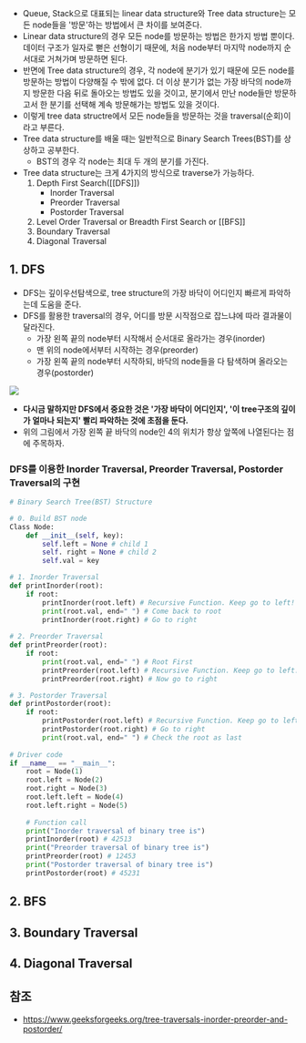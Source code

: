 - Queue, Stack으로 대표되는 linear data structure와 Tree data structure는 모든 node들을 '방문'하는 방법에서 큰 차이를 보여준다.
- Linear data structure의 경우 모든 node를 방문하는 방법은 한가지 방법 뿐이다. 데이터 구조가 일자로 뻗은 선형이기 때문에, 처음 node부터 마지막 node까지 순서대로 거쳐가며 방문하면 된다.
- 반면에 Tree data structure의 경우, 각 node에 분기가 있기 때문에 모든 node를 방문하는 방법이 다양해질 수 밖에 없다. 더 이상 분기가 없는 가장 바닥의 node까지 방문한 다음 뒤로 돌아오는 방법도 있을 것이고, 분기에서 만난 node들만 방문하고서 한 분기를 선택해 계속 방문해가는 방법도 있을 것이다.
- 이렇게 tree data structre에서 모든 node들을 방문하는 것을 traversal(순회)이라고 부른다.
- Tree data structure를 배울 때는 일반적으로 Binary Search Trees(BST)를 상상하고 공부한다.
	- BST의 경우 각 node는 최대 두 개의 분기를 가진다.
- Tree data structure는 크게 4가지의 방식으로 traverse가 가능하다.
	1. Depth First Search([[DFS]])
		- Inorder Traversal
		- Preorder Traversal
		- Postorder Traversal
	2. Level Order Traversal or Breadth First Search or [[BFS]]
	3. Boundary Traversal
	4. Diagonal Traversal
## 1. DFS
- DFS는 깊이우선탐색으로, tree structure의 가장 바닥이 어디인지 빠르게 파악하는데 도움을 준다.
- DFS를 활용한 traversal의 경우, 어디를 방문 시작점으로 잡느냐에 따라 결과물이 달라진다.
	- 가장 왼쪽 끝의 node부터 시작해서 순서대로 올라가는 경우(inorder)
	- 맨 위의 node에서부터 시작하는 경우(preorder)
	- 가장 왼쪽 끝의 node부터 시작하되, 바닥의 node들을 다 탐색하며 올라오는 경우(postorder)
<img src="https://media.geeksforgeeks.org/wp-content/uploads/20230623123129/traversal.png">

- **다시금 말하지만 DFS에서 중요한 것은 '가장 바닥이 어디인지', '이 tree구조의 깊이가 얼마나 되는지' 빨리 파악하는 것에 초점을 둔다.**
- 위의 그림에서 가장 왼쪽 끝 바닥의 node인 4의 위치가 항상 앞쪽에 나열된다는 점에 주목하자.
### DFS를 이용한 Inorder Traversal, Preorder Traversal, Postorder Traversal의 구현
```python
# Binary Search Tree(BST) Structure

# 0. Build BST node
Class Node:
	def __init__(self, key):
		self.left = None # child 1
		self. right = None # child 2
		self.val = key

# 1. Inorder Traversal
def printInorder(root):
	if root:
		printInorder(root.left) # Recursive Function. Keep go to left!
		print(root.val, end=" ") # Come back to root
		printInorder(root.right) # Go to right
		
# 2. Preorder Traversal
def printPreorder(root):
	if root:
		print(root.val, end=" ") # Root First
		printPreorder(root.left) # Recursive Function. Keep go to left!
		printPreorder(root.right) # Now go to right

# 3. Postorder Traversal
def printPostorder(root):
	if root:
		printPostorder(root.left) # Recursive Function. Keep go to left!
		printPostorder(root.right) # Go to right
		print(root.val, end=" ") # Check the root as last
		
# Driver code
if __name__ == "__main__":
    root = Node(1)
    root.left = Node(2)
    root.right = Node(3)
    root.left.left = Node(4)
    root.left.right = Node(5)
 
    # Function call
    print("Inorder traversal of binary tree is")
    printInorder(root) # 42513
    print("Preorder traversal of binary tree is")
    printPreorder(root) # 12453
    print("Postorder traversal of binary tree is")
    printPostorder(root) # 45231
```
## 2. BFS

## 3. Boundary Traversal
## 4. Diagonal Traversal

## 참조
- https://www.geeksforgeeks.org/tree-traversals-inorder-preorder-and-postorder/